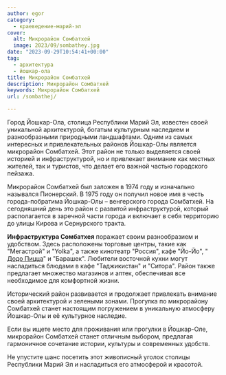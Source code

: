 ```yaml
---
author: egor
category:
  - краеведение-марий-эл
cover:
  alt: Микрорайон Сомбатхей
  image: 2023/09/sombathey.jpg
date: "2023-09-29T10:54:41+00:00"
tag:
  - архитектура
  - йошкар-ола
title: Микрорайон Сомбатхей
description: Микрорайон Сомбатхей
keywords: Микрорайон Сомбатхей
url: /sombathej/

---
```

Город Йошкар-Ола, столица Республики Марий Эл, известен своей уникальной архитектурой, богатым культурным наследием и разнообразными природными ландшафтами. Одним из самых интересных и привлекательных районов Йошкар-Олы является микрорайон Сомбатхей. Этот район не только выделяется своей историей и инфраструктурой, но и привлекает внимание как местных жителей, так и туристов, что делает его важной частью городского пейзажа.

Микрорайон Сомбатхей был заложен в 1974 году и изначально назывался Пионерский. В 1975 году он получил новое имя в честь города-побратима Йошкар-Олы – венгерского города Сомбатхей. На сегодняшний день это район с развитой инфраструктурой, который располагается в заречной части города и включает в себя территорию до улицы Кирова и Сернурского тракта.

**Инфраструктура Сомбатхея** поражает своим разнообразием и удобством. Здесь расположены торговые центры, такие как "Мегастрой" и "Yolka", а также кинотеатр "Россия", кафе "Йо-Йо", " [Додо Пицца](/dodo-pizza/)" и "Барашек". Любители восточной кухни могут насладиться блюдами в кафе "Таджикистан" и "Ситора". Район также предлагает множество магазинов и аптек, обеспечивая все необходимое для комфортной жизни.

Исторический район развивается и продолжает привлекать внимание своей архитектурой и зелеными зонами. Прогулка по микрорайону Сомбатхей станет настоящим погружением в уникальную атмосферу Йошкар-Олы и её культурное наследие.

Если вы ищете место для проживания или прогулки в Йошкар-Оле, микрорайон Сомбатхей станет отличным выбором, предлагая гармоничное сочетание истории, культуры и современных удобств.

Не упустите шанс посетить этот живописный уголок столицы Республики Марий Эл и насладиться его атмосферой и красотой.
